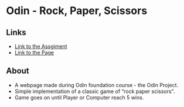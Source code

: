 # Odin - Rock, Paper, Scissors

## Links
- [Link to the Assgiment](https://www.theodinproject.com/lessons/foundations-rock-paper-scissors) 
- [Link to the Page](https://igaspa.github.io/rock-paper-scissors/)

## About
- A webpage made during Odin foundation course - the Odin Project.
- Simple implementation of a classic game of “rock paper scissors”. 
- Game goes on until Player or Computer reach 5 wins. 
